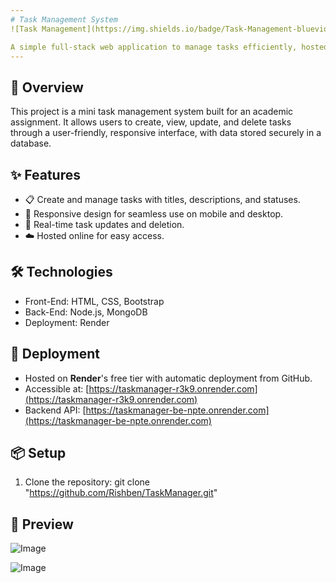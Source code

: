 ```yaml
---
# Task Management System
![Task Management](https://img.shields.io/badge/Task-Management-blueviolet?style=flat-square) ![Deployed](https://img.shields.io/badge/Deployed-Render-46E3B7?style=flat-square)

A simple full-stack web application to manage tasks efficiently, hosted on Render.
---
```


## 📖 Overview
This project is a mini task management system built for an academic assignment. It allows users to create, view, update, and delete tasks through a user-friendly, responsive interface, with data stored securely in a database.

## ✨ Features
- 📋 Create and manage tasks with titles, descriptions, and statuses.
- 📱 Responsive design for seamless use on mobile and desktop.
- 🔄 Real-time task updates and deletion.
- ☁️ Hosted online for easy access.

## 🛠️ Technologies
- Front-End: HTML, CSS, Bootstrap
- Back-End: Node.js, MongoDB
- Deployment: Render

## 🚀 Deployment
- Hosted on **Render**'s free tier with automatic deployment from GitHub.
- Accessible at: [https://taskmanager-r3k9.onrender.com](https://taskmanager-r3k9.onrender.com)
- Backend API: [https://taskmanager-be-npte.onrender.com](https://taskmanager-be-npte.onrender.com)

## 📦 Setup
1. Clone the repository:
   git clone "https://github.com/Rishben/TaskManager.git"

## 🌟 Preview

![Image](https://github.com/user-attachments/assets/877b539e-5bf7-4b68-ad17-957db2f6e5ec)

![Image](https://github.com/user-attachments/assets/3c98f57e-d61f-4e86-bb67-aa3c0933d69b)
